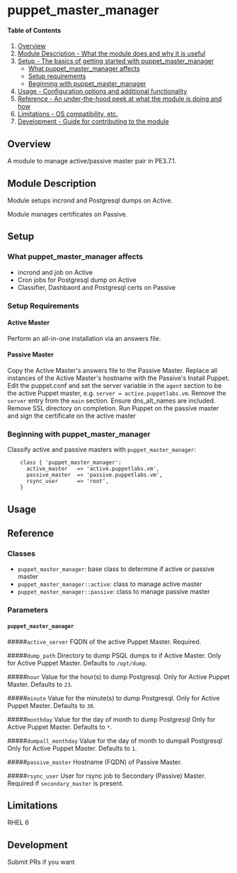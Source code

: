 # puppet_master_manager

#### Table of Contents

1. [Overview](#overview)
2. [Module Description - What the module does and why it is useful](#module-description)
3. [Setup - The basics of getting started with puppet_master_manager](#setup)
    * [What puppet_master_manager affects](#what-puppet_master_manager-affects)
    * [Setup requirements](#setup-requirements)
    * [Beginning with puppet_master_manager](#beginning-with-puppet_master_manager)
4. [Usage - Configuration options and additional functionality](#usage)
5. [Reference - An under-the-hood peek at what the module is doing and how](#reference)
5. [Limitations - OS compatibility, etc.](#limitations)
6. [Development - Guide for contributing to the module](#development)

## Overview

A module to manage active/passive master pair in PE3.7.1.

## Module Description

Module setups incrond and Postgresql dumps on Active.

Module manages certificates on Passive.

## Setup

### What puppet_master_manager affects

* incrond and job on Active
* Cron jobs for Postgresql dump on Active
* Classifier, Dashbaord and Postgresql certs on Passive

### Setup Requirements

#### Active Master

Perform an all-in-one installation via an answers file.

#### Passive Master

Copy the Active Master's answers file to the Passive Master.
Replace all instances of the Active Master's hostname with the Passive's
Install Puppet.
Edit the puppet.conf and set the server variable in the `agent` section to be
the active Puppet master, e.g. `server = active.puppetlabs.vm`.
Remove the `server` entry from the `main` section.
Ensure dns_alt_names are included.
Remove SSL directory on completion.
Run Puppet on the passive master and sign the certificate on the active master

### Beginning with puppet_master_manager

Classify active and passive masters with `puppet_master_manager`:

```puppet
    class { 'puppet_master_manager':
      active_master   => 'active.puppetlabs.vm',
      passive_master  => 'passive.puppetlabs.vm',
      rsync_user      => 'root',
    }
```

## Usage

## Reference

### Classes
* `puppet_master_manager`: base class to determine if active or passive master
* `puppet_master_manager::active`: class to manage active master
* `puppet_master_manager::passive`: class to manage passive master

### Parameters

#### `puppet_master_manager`

#####`active_server`
 FQDN of the active Puppet Master.
 Required.

#####`dump_path`
 Directory to dump PSQL dumps to if Active Master.
 Only for Active Puppet Master.
 Defaults to `/opt/dump`.

#####`hour`
 Value for the hour(s) to dump Postgresql.
 Only for Active Puppet Master.
 Defaults to `23`.

#####`minute`
 Value for the minute(s) to dump Postgresql.
 Only for Active Puppet Master.
 Defaults to `30`.

#####`monthday`
 Value for the day of month to dump Postgresql
 Only for Active Puppet Master.
 Defaults to `*`.

#####`dumpall_monthday`
 Value for the day of month to dumpall Postgresql
 Only for Active Puppet Master.
 Defaults to `1`.

#####`passive_master`
 Hostname (FQDN) of Passive Master.

#####`rsync_user`
 User for rsync job to Secondary (Passive) Master.
 Required if `secondary_master` is present.

## Limitations

RHEL 6

## Development

Submit PRs if you want

